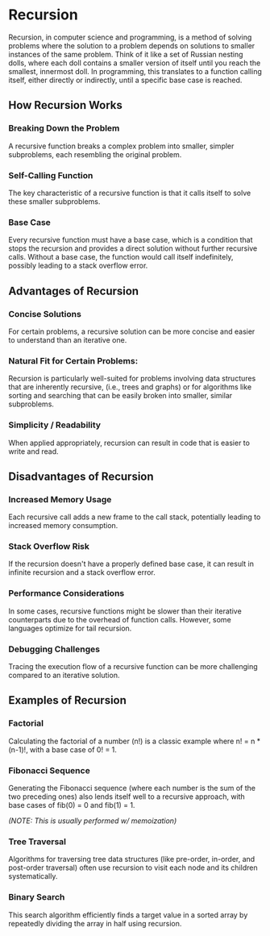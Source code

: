 # Recursion

Recursion, in computer science and programming, is a method of solving problems where the solution to a problem depends
on solutions to smaller instances of the same problem. Think of it like a set of Russian nesting dolls, where each doll 
contains a smaller version of itself until you reach the smallest, innermost doll. In programming, this translates to a 
function calling itself, either directly or indirectly, until a specific base case is reached.

## How Recursion Works

### **Breaking Down the Problem** 

A recursive function breaks a complex problem into smaller, simpler subproblems, each resembling the original problem.

### **Self-Calling Function** 

The key characteristic of a recursive function is that it calls itself to solve these smaller subproblems.

### **Base Case** 

Every recursive function must have a base case, which is a condition that stops the recursion and provides a direct 
solution without further recursive calls. Without a base case, the function would call itself indefinitely, possibly 
leading to a stack overflow error. 


## Advantages of Recursion

### **Concise Solutions** 

For certain problems, a recursive solution can be more concise and easier to understand than an iterative one.

### **Natural Fit for Certain Problems:** 

Recursion is particularly well-suited for problems involving data structures that are inherently recursive, (i.e., trees 
and graphs) or for algorithms like sorting and searching that can be easily broken into smaller, similar subproblems.

### **Simplicity / Readability** 

When applied appropriately, recursion can result in code that is easier to write and read.


## Disadvantages of Recursion

### **Increased Memory Usage** 

Each recursive call adds a new frame to the call stack, potentially leading to increased memory consumption.

### **Stack Overflow Risk** 

If the recursion doesn't have a properly defined base case, it can result in infinite recursion and a stack overflow 
error.

### **Performance Considerations** 

In some cases, recursive functions might be slower than their iterative counterparts due to the overhead of function 
calls. However, some languages optimize for tail recursion. 

### **Debugging Challenges** 

Tracing the execution flow of a recursive function can be more challenging compared to an iterative solution.



## Examples of Recursion

### **Factorial** 

Calculating the factorial of a number (n!) is a classic example where n! = n * (n-1)!, with a base case of 0! = 1.

### **Fibonacci Sequence** 

Generating the Fibonacci sequence (where each number is the sum of the two preceding ones) also lends itself well to a 
recursive approach, with base cases of fib(0) = 0 and fib(1) = 1. 

_(NOTE: This is usually performed w/ memoization)_

### **Tree Traversal** 

Algorithms for traversing tree data structures (like pre-order, in-order, and post-order traversal) often use recursion 
to visit each node and its children systematically.

### **Binary Search** 

This search algorithm efficiently finds a target value in a sorted array by repeatedly dividing the array in half 
using recursion.

